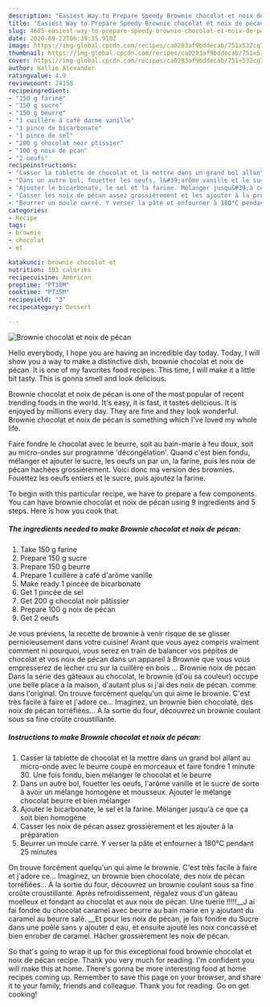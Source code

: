 ```yaml
---
description: "Easiest Way to Prepare Speedy Brownie chocolat et noix de pécan"
title: "Easiest Way to Prepare Speedy Brownie chocolat et noix de pécan"
slug: 4605-easiest-way-to-prepare-speedy-brownie-chocolat-et-noix-de-pecan
date: 2020-09-22T06:39:35.910Z
image: https://img-global.cpcdn.com/recipes/ca0283af9bddecab/751x532cq70/brownie-chocolat-et-noix-de-pecan-photo-principale-de-la-recette.jpg
thumbnail: https://img-global.cpcdn.com/recipes/ca0283af9bddecab/751x532cq70/brownie-chocolat-et-noix-de-pecan-photo-principale-de-la-recette.jpg
cover: https://img-global.cpcdn.com/recipes/ca0283af9bddecab/751x532cq70/brownie-chocolat-et-noix-de-pecan-photo-principale-de-la-recette.jpg
author: Hallie Alexander
ratingvalue: 4.9
reviewcount: 24158
recipeingredient:
- "150 g farine"
- "150 g sucre"
- "150 g beurre"
- "1 cuillère à café darme vanille"
- "1 pince de bicarbonate"
- "1 pince de sel"
- "200 g chocolat noir ptissier"
- "100 g noix de pcan"
- "2 oeufs"
recipeinstructions:
- "Casser la tablette de chocolat et la mettre dans un grand bol allant au micro-onde avec le beurre coupé en morceaux et faire fondre 1 minute 30. Une fois fondu, bien mélanger le chocolat et le beurre"
- "Dans un autre bol, fouetter les oeufs, l&#39;arôme vanille et le sucre de sorte à avoir un mélange homogène et mousseux. Ajouter le mélange chocolat beurre et bien mélanger"
- "Ajouter le bicarbonate, le sel et la farine. Mélanger jusqu&#39;à ce que ça soit bien homogène"
- "Casser les noix de pécan assez grossièrement et les ajouter à la préparation"
- "Beurrer un moule carré. Y verser la pâte et enfourner à 180°C pendant 25 minutes"
categories:
- Recipe
tags:
- brownie
- chocolat
- et

katakunci: brownie chocolat et 
nutrition: 103 calories
recipecuisine: American
preptime: "PT38M"
cooktime: "PT35M"
recipeyield: "3"
recipecategory: Dessert

---
```



![Brownie chocolat et noix de pécan](https://img-global.cpcdn.com/recipes/ca0283af9bddecab/751x532cq70/brownie-chocolat-et-noix-de-pecan-photo-principale-de-la-recette.jpg)

Hello everybody, I hope you are having an incredible day today. Today, I will show you a way to make a distinctive dish, brownie chocolat et noix de pécan. It is one of my favorites food recipes. This time, I will make it a little bit tasty. This is gonna smell and look delicious.

Brownie chocolat et noix de pécan is one of the most popular of recent trending foods in the world. It's easy, it is fast, it tastes delicious. It is enjoyed by millions every day. They are fine and they look wonderful. Brownie chocolat et noix de pécan is something which I've loved my whole life.

Faire fondre le chocolat avec le beurre, soit au bain-marie à feu doux, soit au micro-ondes sur programme &#39;décongélation&#39;. Quand c&#39;est bien fondu, mélanger et ajouter le sucre, les oeufs un par un, la farine, puis les noix de pécan hachées grossièrement. Voici donc ma version des brownies. Fouettez les oeufs entiers et le sucre, puis ajoutez la farine.


To begin with this particular recipe, we have to prepare a few components. You can have brownie chocolat et noix de pécan using 9 ingredients and 5 steps. Here is how you cook that.

<!--inarticleads1-->

##### The ingredients needed to make Brownie chocolat et noix de pécan:

1. Take 150 g farine
1. Prepare 150 g sucre
1. Prepare 150 g beurre
1. Prepare 1 cuillère à café d&#39;arôme vanille
1. Make ready 1 pincée de bicarbonate
1. Get 1 pincée de sel
1. Get 200 g chocolat noir pâtissier
1. Prepare 100 g noix de pécan
1. Get 2 oeufs


Je vous préviens, la recette de brownie à venir risque de se glisser pernicieusement dans votre cuisine! Avant que vous ayez compris vraiment comment ni pourquoi, vous serez en train de balancer vos pépites de chocolat et vos noix de pécan dans un appareil à Brownie que vous vous empresserez de lécher cru sur la cuillère en bois … Brownie noix de pécan Dans la série des gâteaux au chocolat, le brownie (d&#39;où sa couleur) occupe une belle place à la maison, d&#39;autant plus si j&#39;ai des noix de pécan. comme dans l&#39;original. On trouve forcément quelqu&#39;un qui aime le brownie. C&#39;est très facile à faire et j&#39;adore ce… Imaginez, un brownie bien chocolaté, des noix de pécan torréfiées… À la sortie du four, découvrez un brownie coulant sous sa fine croûte croustillante. 

<!--inarticleads2-->

##### Instructions to make Brownie chocolat et noix de pécan:

1. Casser la tablette de chocolat et la mettre dans un grand bol allant au micro-onde avec le beurre coupé en morceaux et faire fondre 1 minute 30. Une fois fondu, bien mélanger le chocolat et le beurre
1. Dans un autre bol, fouetter les oeufs, l&#39;arôme vanille et le sucre de sorte à avoir un mélange homogène et mousseux. Ajouter le mélange chocolat beurre et bien mélanger
1. Ajouter le bicarbonate, le sel et la farine. Mélanger jusqu&#39;à ce que ça soit bien homogène
1. Casser les noix de pécan assez grossièrement et les ajouter à la préparation
1. Beurrer un moule carré. Y verser la pâte et enfourner à 180°C pendant 25 minutes


On trouve forcément quelqu&#39;un qui aime le brownie. C&#39;est très facile à faire et j&#39;adore ce… Imaginez, un brownie bien chocolaté, des noix de pécan torréfiées… À la sortie du four, découvrez un brownie coulant sous sa fine croûte croustillante. Après refroidissement, régalez vous d&#39;un gâteau moelleux et fondant au chocolat et aux noix de pécan. Une tuerie !!!!!__J ai fai fondre du chocolat caramel avec beurre au bain marie en y ajoutant du caramel au beurre salé. __Et pour les noix de pécan, je fais fondre du Sucre dans une poêle sans y ajouter d eau, et ensuite ajouté les noix concassé et bien enrober de caramel. Hâcher grossièrement les noix de pécan. 

So that's going to wrap it up for this exceptional food brownie chocolat et noix de pécan recipe. Thank you very much for reading. I'm confident you will make this at home. There's gonna be more interesting food at home recipes coming up. Remember to save this page on your browser, and share it to your family, friends and colleague. Thank you for reading. Go on get cooking!
